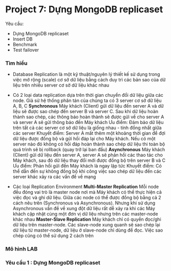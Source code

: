 # Project 7: Dựng MongoDB replicaset
Yêu cầu:
* Dựng MongoDB replicaset
* Insert DB
* Benchmark
* Test failover

### Tìm hiểu ###
* Database Replication là một kỹ thuật/nguyên lý thiết kế sử dụng trong việc mở rộng (scale) cơ sở dữ liệu bằng cách duy trì các bản sao của dữ liệu trên nhiều server cơ sở dữ liệu khác nhau

* Có 2 loại data replication dựa trên thời gian chuyển đổi dữ liệu giữa các node. Giả sử hệ thống phân tán của chúng ta có 3 server cơ sở dữ liệu A, B, C
**Synchronous**
Máy khách (Client) gửi dữ liệu đến server A và dữ liệu sẽ được sao chép đến server B và server C. Sau khi dữ liệu hoàn thành sao chép, các thông báo hoàn thành sẽ được gửi về cho server A và server A sẽ gửi thông báo đến Máy khách
Ưu điểm: Đảm bảo dữ liệu trên tất cả các server cơ sở dữ liệu là giống nhau - tính đồng nhất giữa các server 
Khuyết điểm: Server A mất thêm một khoảng thời gian để đợi dữ liệu được đồng bộ và gửi hồi đáp lại cho Máy khách. Nếu có một server nào đó không có hồi đáp hoàn thành sao chép dữ liệu thi toàn bộ quá trình sẽ bị rollback (quay trở lại ban đầu)
**Asynchronous**
Máy khách (Client) gửi dữ liệu đến server A, server A sẽ phản hồi các thao tác cho Máy khách, sau đó dữ liệu thay đổi mới được đồng bộ trên server B và C
Ưu điểm: Phản hồi gửi đến Máy khách là ngay lập tức
Khuyết điểm: Có thể dẫn đến sự không đồng bộ khi công việc sao chép dữ liệu đến các server khác xảy ra các vấn đề về mạng
* Các loại Replication Environment
**Multi-Master Replication**
Mỗi node đều đóng vai trò là master node nơi mà Máy khách có thể thực hiện cả việc đọc và ghi dữ liệu. Giữa các node có thể được đồng bộ bằng cả 2 cách nêu trên (Synchronous và Asynchronous). Nhưng khi sử dụng Asynchronous vấn đề về xung đột dữ liệu rất dễ xảy ra khi các Máy khách cập nhật cùng một đơn vị dữ liệu nhưng trên các master-node khác nhau
**Master-Slave Replication**
Máy khách chỉ có quyền đọc/ghi dữ liệu trên master-node. Các slave-node xung quanh sẽ sao chép lại dữ liệu từ master-node, dữ liệu ở slave-node chỉ dùng để đọc. Việc sao chép cũng có thể sử dụng 2 cách trên

### Mô hình LAB ###
### Yêu cầu 1 : Dựng MongoDB replicaset

